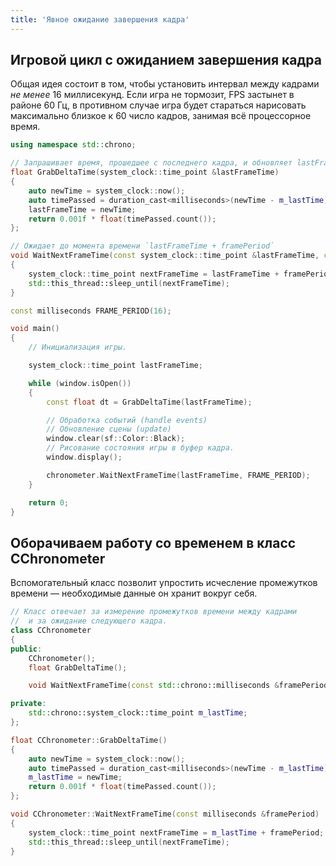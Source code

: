 ```yaml
---
title: 'Явное ожидание завершения кадра'
---
```


## Игровой цикл с ожиданием завершения кадра

Общая идея состоит в том, чтобы установить интервал между кадрами *не менее* 16 миллисекунд. Если игра не тормозит, FPS застынет в районе 60 Гц, в противном случае игра будет стараться нарисовать максимально близкое к 60 число кадров, занимая всё процессорное время.

```cpp
using namespace std::chrono;

// Запрашивает время, прошедшее с последнего кадра, и обновляет lastFrameTime
float GrabDeltaTime(system_clock::time_point &lastFrameTime)
{
    auto newTime = system_clock::now();
    auto timePassed = duration_cast<milliseconds>(newTime - m_lastTime);
    lastFrameTime = newTime;
    return 0.001f * float(timePassed.count());
};

// Ожидает до момента времени `lastFrameTime + framePeriod`
void WaitNextFrameTime(const system_clock::time_point &lastFrameTime, const milliseconds &framePeriod)
{
    system_clock::time_point nextFrameTime = lastFrameTime + framePeriod;
    std::this_thread::sleep_until(nextFrameTime);
}

const milliseconds FRAME_PERIOD(16);

void main()
{
    // Инициализация игры.

    system_clock::time_point lastFrameTime;

    while (window.isOpen())
    {
        const float dt = GrabDeltaTime(lastFrameTime);

        // Обработка событий (handle events)
        // Обновление сцены (update)
        window.clear(sf::Color::Black);
        // Рисование состояния игры в буфер кадра.
        window.display();

    	chronometer.WaitNextFrameTime(lastFrameTime, FRAME_PERIOD);
    }

    return 0;
}
```

## Оборачиваем работу со временем в класс CChronometer

Вспомогательный класс позволит упростить исчесление промежутков времени &mdash; необходимые данные он хранит вокруг себя.

```cpp
// Класс отвечает за измерение промежутков времени между кадрами
//  и за ожидание следующего кадра.
class CChronometer
{
public:
	CChronometer();
	float GrabDeltaTime();

	void WaitNextFrameTime(const std::chrono::milliseconds &framePeriod);

private:
	std::chrono::system_clock::time_point m_lastTime;
};

float CChronometer::GrabDeltaTime()
{
	auto newTime = system_clock::now();
	auto timePassed = duration_cast<milliseconds>(newTime - m_lastTime);
	m_lastTime = newTime;
	return 0.001f * float(timePassed.count());
};

void CChronometer::WaitNextFrameTime(const milliseconds &framePeriod)
{
	system_clock::time_point nextFrameTime = m_lastTime + framePeriod;
	std::this_thread::sleep_until(nextFrameTime);
}
```

